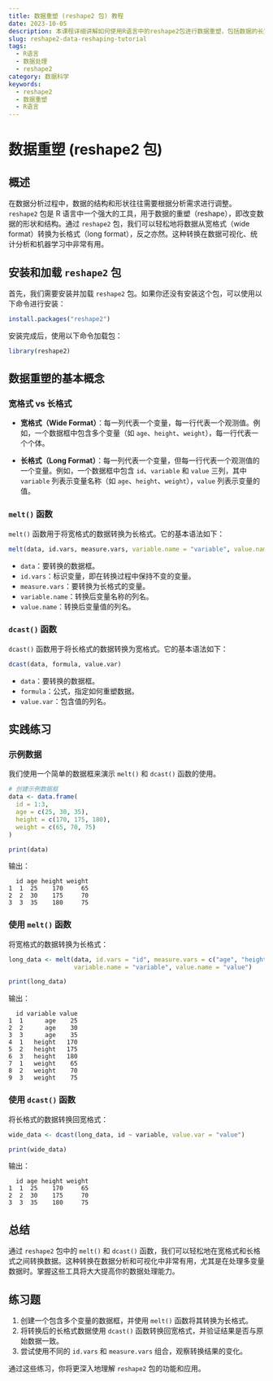 ```yaml
---
title: 数据重塑 (reshape2 包) 教程
date: 2023-10-05
description: 本课程详细讲解如何使用R语言中的reshape2包进行数据重塑，包括数据的长宽转换、数据合并与拆分等操作。
slug: reshape2-data-reshaping-tutorial
tags:
  - R语言
  - 数据处理
  - reshape2
category: 数据科学
keywords:
  - reshape2
  - 数据重塑
  - R语言
---
```


# 数据重塑 (reshape2 包)

## 概述

在数据分析过程中，数据的结构和形状往往需要根据分析需求进行调整。`reshape2` 包是 R 语言中一个强大的工具，用于数据的重塑（reshape），即改变数据的形状和结构。通过 `reshape2` 包，我们可以轻松地将数据从宽格式（wide format）转换为长格式（long format），反之亦然。这种转换在数据可视化、统计分析和机器学习中非常有用。

## 安装和加载 `reshape2` 包

首先，我们需要安装并加载 `reshape2` 包。如果你还没有安装这个包，可以使用以下命令进行安装：

```r
install.packages("reshape2")
```

安装完成后，使用以下命令加载包：

```r
library(reshape2)
```

## 数据重塑的基本概念

### 宽格式 vs 长格式

- **宽格式（Wide Format）**：每一列代表一个变量，每一行代表一个观测值。例如，一个数据框中包含多个变量（如 `age`、`height`、`weight`），每一行代表一个个体。
  
- **长格式（Long Format）**：每一列代表一个变量，但每一行代表一个观测值的一个变量。例如，一个数据框中包含 `id`、`variable` 和 `value` 三列，其中 `variable` 列表示变量名称（如 `age`、`height`、`weight`），`value` 列表示变量的值。

### `melt()` 函数

`melt()` 函数用于将宽格式的数据转换为长格式。它的基本语法如下：

```r
melt(data, id.vars, measure.vars, variable.name = "variable", value.name = "value")
```

- `data`：要转换的数据框。
- `id.vars`：标识变量，即在转换过程中保持不变的变量。
- `measure.vars`：要转换为长格式的变量。
- `variable.name`：转换后变量名称的列名。
- `value.name`：转换后变量值的列名。

### `dcast()` 函数

`dcast()` 函数用于将长格式的数据转换为宽格式。它的基本语法如下：

```r
dcast(data, formula, value.var)
```

- `data`：要转换的数据框。
- `formula`：公式，指定如何重塑数据。
- `value.var`：包含值的列名。

## 实践练习

### 示例数据

我们使用一个简单的数据框来演示 `melt()` 和 `dcast()` 函数的使用。

```r
# 创建示例数据框
data <- data.frame(
  id = 1:3,
  age = c(25, 30, 35),
  height = c(170, 175, 180),
  weight = c(65, 70, 75)
)

print(data)
```

输出：

```
  id age height weight
1  1  25    170     65
2  2  30    175     70
3  3  35    180     75
```

### 使用 `melt()` 函数

将宽格式的数据转换为长格式：

```r
long_data <- melt(data, id.vars = "id", measure.vars = c("age", "height", "weight"), 
                  variable.name = "variable", value.name = "value")

print(long_data)
```

输出：

```
  id variable value
1  1      age    25
2  2      age    30
3  3      age    35
4  1   height   170
5  2   height   175
6  3   height   180
7  1   weight    65
8  2   weight    70
9  3   weight    75
```

### 使用 `dcast()` 函数

将长格式的数据转换回宽格式：

```r
wide_data <- dcast(long_data, id ~ variable, value.var = "value")

print(wide_data)
```

输出：

```
  id age height weight
1  1  25    170     65
2  2  30    175     70
3  3  35    180     75
```

## 总结

通过 `reshape2` 包中的 `melt()` 和 `dcast()` 函数，我们可以轻松地在宽格式和长格式之间转换数据。这种转换在数据分析和可视化中非常有用，尤其是在处理多变量数据时。掌握这些工具将大大提高你的数据处理能力。

## 练习题

1. 创建一个包含多个变量的数据框，并使用 `melt()` 函数将其转换为长格式。
2. 将转换后的长格式数据使用 `dcast()` 函数转换回宽格式，并验证结果是否与原始数据一致。
3. 尝试使用不同的 `id.vars` 和 `measure.vars` 组合，观察转换结果的变化。

通过这些练习，你将更深入地理解 `reshape2` 包的功能和应用。